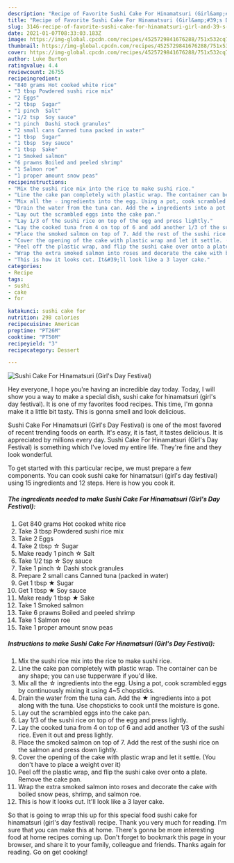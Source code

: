 ```yaml
---
description: "Recipe of Favorite Sushi Cake For Hinamatsuri (Girl&amp;#39;s Day Festival)"
title: "Recipe of Favorite Sushi Cake For Hinamatsuri (Girl&amp;#39;s Day Festival)"
slug: 3146-recipe-of-favorite-sushi-cake-for-hinamatsuri-girl-and-39-s-day-festival
date: 2021-01-07T08:33:03.183Z
image: https://img-global.cpcdn.com/recipes/4525729841676288/751x532cq70/sushi-cake-for-hinamatsuri-girls-day-festival-recipe-main-photo.jpg
thumbnail: https://img-global.cpcdn.com/recipes/4525729841676288/751x532cq70/sushi-cake-for-hinamatsuri-girls-day-festival-recipe-main-photo.jpg
cover: https://img-global.cpcdn.com/recipes/4525729841676288/751x532cq70/sushi-cake-for-hinamatsuri-girls-day-festival-recipe-main-photo.jpg
author: Luke Burton
ratingvalue: 4.4
reviewcount: 26755
recipeingredient:
- "840 grams Hot cooked white rice"
- "3 tbsp Powdered sushi rice mix"
- "2 Eggs"
- "2 tbsp  Sugar"
- "1 pinch  Salt"
- "1/2 tsp  Soy sauce"
- "1 pinch  Dashi stock granules"
- "2 small cans Canned tuna packed in water"
- "1 tbsp  Sugar"
- "1 tbsp  Soy sauce"
- "1 tbsp  Sake"
- "1 Smoked salmon"
- "6 prawns Boiled and peeled shrimp"
- "1 Salmon roe"
- "1 proper amount snow peas"
recipeinstructions:
- "Mix the sushi rice mix into the rice to make sushi rice."
- "Line the cake pan completely with plastic wrap. The container can be any shape; you can use tupperware if you&#39;d like."
- "Mix all the ☆ ingredients into the egg. Using a pot, cook scrambled eggs by continuously mixing it using 4~5 chopsticks."
- "Drain the water from the tuna can. Add the ★ ingredients into a pot along with the tuna. Use chopsticks to cook until the moisture is gone."
- "Lay out the scrambled eggs into the cake pan."
- "Lay 1/3 of the sushi rice on top of the egg and press lightly."
- "Lay the cooked tuna from 4 on top of 6 and add another 1/3 of the sushi rice. Even it out and press lightly."
- "Place the smoked salmon on top of 7. Add the rest of the sushi rice on the salmon and press down lightly."
- "Cover the opening of the cake with plastic wrap and let it settle. (You don&#39;t have to place a weight over it)"
- "Peel off the plastic wrap, and flip the sushi cake over onto a plate. Remove the cake pan."
- "Wrap the extra smoked salmon into roses and decorate the cake with boiled snow peas, shrimp, and salmon roe."
- "This is how it looks cut. It&#39;ll look like a 3 layer cake."
categories:
- Recipe
tags:
- sushi
- cake
- for

katakunci: sushi cake for 
nutrition: 298 calories
recipecuisine: American
preptime: "PT26M"
cooktime: "PT50M"
recipeyield: "3"
recipecategory: Dessert

---
```



![Sushi Cake For Hinamatsuri (Girl&#39;s Day Festival)](https://img-global.cpcdn.com/recipes/4525729841676288/751x532cq70/sushi-cake-for-hinamatsuri-girls-day-festival-recipe-main-photo.jpg)

Hey everyone, I hope you're having an incredible day today. Today, I will show you a way to make a special dish, sushi cake for hinamatsuri (girl&#39;s day festival). It is one of my favorites food recipes. This time, I'm gonna make it a little bit tasty. This is gonna smell and look delicious.

Sushi Cake For Hinamatsuri (Girl&#39;s Day Festival) is one of the most favored of recent trending foods on earth. It's easy, it is fast, it tastes delicious. It is appreciated by millions every day. Sushi Cake For Hinamatsuri (Girl&#39;s Day Festival) is something which I've loved my entire life. They're fine and they look wonderful.




To get started with this particular recipe, we must prepare a few components. You can cook sushi cake for hinamatsuri (girl&#39;s day festival) using 15 ingredients and 12 steps. Here is how you cook it.

<!--inarticleads1-->

##### The ingredients needed to make Sushi Cake For Hinamatsuri (Girl&#39;s Day Festival):

1. Get 840 grams Hot cooked white rice
1. Take 3 tbsp Powdered sushi rice mix
1. Take 2 Eggs
1. Take 2 tbsp ☆ Sugar
1. Make ready 1 pinch ☆ Salt
1. Take 1/2 tsp ☆ Soy sauce
1. Take 1 pinch ☆ Dashi stock granules
1. Prepare 2 small cans Canned tuna (packed in water)
1. Get 1 tbsp ★ Sugar
1. Get 1 tbsp ★ Soy sauce
1. Make ready 1 tbsp ★ Sake
1. Take 1 Smoked salmon
1. Take 6 prawns Boiled and peeled shrimp
1. Take 1 Salmon roe
1. Take 1 proper amount snow peas




<!--inarticleads2-->

##### Instructions to make Sushi Cake For Hinamatsuri (Girl&#39;s Day Festival):

1. Mix the sushi rice mix into the rice to make sushi rice.
1. Line the cake pan completely with plastic wrap. The container can be any shape; you can use tupperware if you&#39;d like.
1. Mix all the ☆ ingredients into the egg. Using a pot, cook scrambled eggs by continuously mixing it using 4~5 chopsticks.
1. Drain the water from the tuna can. Add the ★ ingredients into a pot along with the tuna. Use chopsticks to cook until the moisture is gone.
1. Lay out the scrambled eggs into the cake pan.
1. Lay 1/3 of the sushi rice on top of the egg and press lightly.
1. Lay the cooked tuna from 4 on top of 6 and add another 1/3 of the sushi rice. Even it out and press lightly.
1. Place the smoked salmon on top of 7. Add the rest of the sushi rice on the salmon and press down lightly.
1. Cover the opening of the cake with plastic wrap and let it settle. (You don&#39;t have to place a weight over it)
1. Peel off the plastic wrap, and flip the sushi cake over onto a plate. Remove the cake pan.
1. Wrap the extra smoked salmon into roses and decorate the cake with boiled snow peas, shrimp, and salmon roe.
1. This is how it looks cut. It&#39;ll look like a 3 layer cake.




So that is going to wrap this up for this special food sushi cake for hinamatsuri (girl&#39;s day festival) recipe. Thank you very much for reading. I'm sure that you can make this at home. There's gonna be more interesting food at home recipes coming up. Don't forget to bookmark this page in your browser, and share it to your family, colleague and friends. Thanks again for reading. Go on get cooking!
